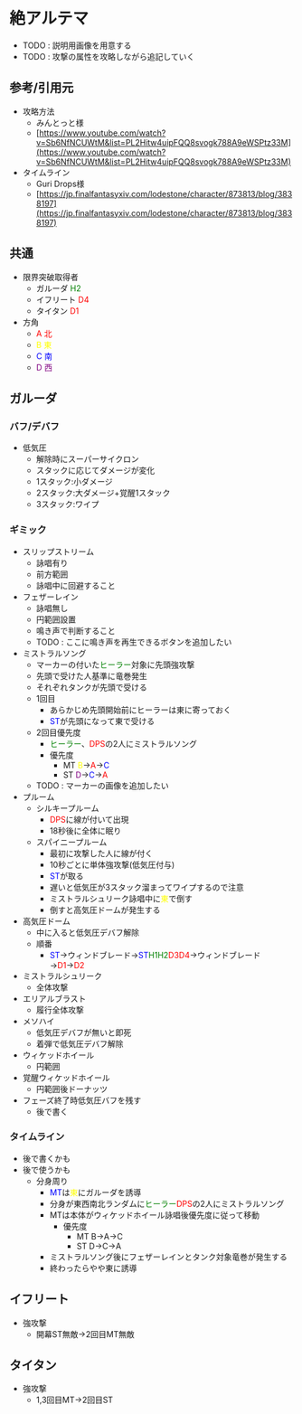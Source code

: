 # 絶アルテマ

  - TODO : 説明用画像を用意する
  - TODO : 攻撃の属性を攻略しながら追記していく


## 参考/引用元

  - 攻略方法
    - みんとっと様
    - [https://www.youtube.com/watch?v=Sb6NfNCUWtM&list=PL2Hitw4uipFQQ8svogk788A9eWSPtz33M](https://www.youtube.com/watch?v=Sb6NfNCUWtM&list=PL2Hitw4uipFQQ8svogk788A9eWSPtz33M)
  - タイムライン
    - Guri Drops様
    - [https://jp.finalfantasyxiv.com/lodestone/character/873813/blog/3838197](https://jp.finalfantasyxiv.com/lodestone/character/873813/blog/3838197)


## 共通

  - 限界突破取得者
    - ガルーダ <span style="color: green;">H2</span>
    - イフリート <span style="color: red;">D4</span>
    - タイタン <span style="color: red;">D1</span>
  - 方角
    - <span style="color: red;">A 北</span>
    - <span style="color: yellow;">B 東</span>
    - <span style="color: blue;">C 南</span>
    - <span style="color: purple;">D 西</span>


## ガルーダ

### バフ/デバフ

  - 低気圧
    - 解除時にスーパーサイクロン
    - スタックに応じてダメージが変化
     - 1スタック:小ダメージ
     - 2スタック:大ダメージ+覚醒1スタック
     - 3スタック:ワイプ


### ギミック

  - スリップストリーム
    - 詠唱有り
    - 前方範囲
    - 詠唱中に回避すること
  - フェザーレイン
    - 詠唱無し
    - 円範囲設置
    - 鳴き声で判断すること
    - TODO : ここに鳴き声を再生できるボタンを追加したい
  - ミストラルソング
    - マーカーの付いた<span style="color: green;">ヒーラー</span>対象に先頭強攻撃
    - 先頭で受けた人基準に竜巻発生
    - それぞれタンクが先頭で受ける
    - 1回目
      - あらかじめ先頭開始前にヒーラーは東に寄っておく
      - <span style="color: blue;">ST</span>が先頭になって東で受ける
    - 2回目優先度
      - <span style="color: green;">ヒーラー</span>、<span style="color: red;">DPS</span>の2人にミストラルソング
      - 優先度
        - MT <span style="color: yellow;">B</span>→<span style="color: red;">A</span>→<span style="color: blue;">C</span>
        - ST <span style="color: purple;">D</span>→<span style="color: blue;">C</span>→<span style="color: red;">A</span>
    - TODO : マーカーの画像を追加したい
  - プルーム
    - シルキープルーム
      - <span style="color: red;">DPS</span>に線が付いて出現
      - 18秒後に全体に眠り
    - スパイニープルーム
      - 最初に攻撃した人に線が付く
      - 10秒ごとに単体強攻撃(低気圧付与)
      - <span style="color: blue;">ST</span>が取る
      - 遅いと低気圧が3スタック溜まってワイプするので注意
      - ミストラルシュリーク詠唱中に<span style="color: yellow;">東</span>で倒す
      - 倒すと高気圧ドームが発生する
  - 高気圧ドーム
    - 中に入ると低気圧デバフ解除
    - 順番
      - <span style="color: blue;">ST</span>→ウィンドブレード→<span style="color: blue;">ST</span><span style="color: green;">H1</span><span style="color: green;">H2</span><span style="color: red;">D3</span><span style="color: red;">D4</span>→ウィンドブレード→<span style="color: red;">D1</span>→<span style="color: red;">D2</span>
  - ミストラルシュリーク
    - 全体攻撃
  - エリアルブラスト
    - 履行全体攻撃
  - メソハイ
    - 低気圧デバフが無いと即死
    - 着弾で低気圧デバフ解除
  - ウィケッドホイール
    - 円範囲
  - 覚醒ウィケッドホイール
    - 円範囲後ドーナッツ
  - フェーズ終了時低気圧バフを残す
    - 後で書く


### タイムライン

- 後で書くかも
- 後で使うかも
  - 分身周り
    - <span style="color: blue;">MT</span>は<span style="color: yellow;">東</span>にガルーダを誘導
    - 分身が東西南北ランダムに<span style="color: green;">ヒーラー</span><span style="color: red;">DPS</span>の2人にミストラルソング
    - MTは本体がウィケッドホイール詠唱後優先度に従って移動
      - 優先度
        - MT B→A→C
        - ST D→C→A
    - ミストラルソング後にフェザーレインとタンク対象竜巻が発生する
    - 終わったらやや東に誘導


## イフリート

  - 強攻撃
    - 開幕ST無敵→2回目MT無敵


## タイタン

  - 強攻撃
    - 1,3回目MT→2回目ST